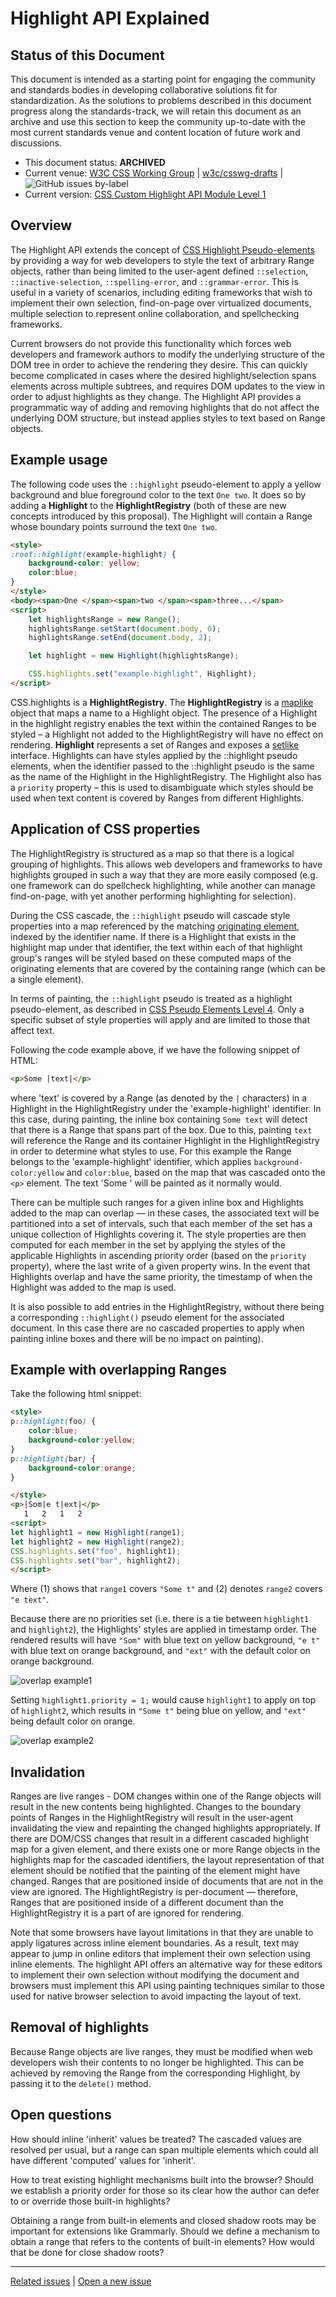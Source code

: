 # Highlight API Explained

## Status of this Document
This document is intended as a starting point for engaging the community and standards bodies in developing collaborative solutions fit for standardization. As the solutions to problems described in this document progress along the standards-track, we will retain this document as an archive and use this section to keep the community up-to-date with the most current standards venue and content location of future work and discussions.
* This document status: **ARCHIVED**
* Current venue: [W3C CSS Working Group](https://www.w3.org/Style/CSS/) | [w3c/csswg-drafts](https://github.com/w3c/csswg-drafts) | ![GitHub issues by-label](https://img.shields.io/github/issues/w3c/csswg-drafts/css-highlight-api-1)
* Current version: [CSS Custom Highlight API Module Level 1](https://drafts.csswg.org/css-highlight-api-1/)

## Overview

The Highlight API extends the concept of [CSS Highlight Pseudo-elements](https://drafts.csswg.org/css-pseudo-4/#highlight-pseudos) by providing a way for web developers to style the text of arbitrary Range objects, rather than being limited to the user-agent defined ```::selection```, ```::inactive-selection```, ```::spelling-error```, and ```::grammar-error```. This is useful in a variety of scenarios, including editing frameworks that wish to implement their own selection, find-on-page over virtualized documents, multiple selection to represent online collaboration, and spellchecking frameworks.

Current browsers do not provide this functionality which forces web developers and framework authors to modify the underlying structure of the DOM tree in order to achieve the rendering they desire. This can quickly become complicated in cases where the desired highlight/selection spans elements across multiple subtrees, and requires DOM updates to the view in order to adjust highlights as they change. The Highlight API provides a programmatic way of adding and removing highlights that do not affect the underlying DOM structure, but instead applies styles to text based on Range objects.

## Example usage

The following code uses the ```::highlight``` pseudo-element to apply a yellow background and blue foreground color to the text ```One two```. It does so by adding a **Highlight** to the **HighlightRegistry** (both of these are new concepts introduced by this proposal). The Highlight will contain a Range whose boundary points surround the text ```One two```.

```html
<style>
:root::highlight(example-highlight) {
    background-color: yellow;
    color:blue;
}
</style>
<body><span>One </span><span>two </span><span>three...</span>
<script>
    let highlightsRange = new Range();
    highlightsRange.setStart(document.body, 0);
    highlightsRange.setEnd(document.body, 2);

    let highlight = new Highlight(highlightsRange);

    CSS.highlights.set("example-highlight", Highlight);
</script>
```

CSS.highlights is a **HighlightRegistry**. The **HighlightRegistry** is a [maplike](https://heycam.github.io/webidl/#idl-maplike) object that maps a name to a Highlight object. The presence of a Highlight in the highlight registry enables the text within the contained Ranges to be styled – a Highlight not added to the HighlightRegistry will have no effect on rendering. **Highlight** represents a set of Ranges and exposes a [setlike](https://heycam.github.io/webidl/#idl-setlike) interface. Highlights can have styles applied by the ::highlight pseudo elements, when the identifier passed to the ::highlight pseudo is the same as the name of the Highlight in the HighlightRegistry. The Highlight also has a `priority` property – this is used to disambiguate which styles should be used when text content is covered by Ranges from different Highlights.

## Application of CSS properties

The HighlightRegistry is structured as a map so that there is a logical grouping of highlights. This allows web developers and frameworks to have highlights grouped in such a way that they are more easily composed (e.g. one framework can do spellcheck highlighting, while another can manage find-on-page, with yet another performing highlighting for selection).

During the CSS cascade, the ```::highlight``` pseudo will cascade style properties into a map referenced by the matching [originating element](https://drafts.csswg.org/selectors-4/#originating-element), indexed by the identifier name. If there is a Highlight that exists in the highlight map under that identifier, the text within each of that highlight group's ranges will be styled based on these computed maps of the originating elements that are covered by the containing range (which can be a single element).

In terms of painting, the ```::highlight``` pseudo is treated as a highlight pseudo-element, as described in [CSS Pseudo Elements Level 4](https://drafts.csswg.org/css-pseudo-4/#highlight-pseudos). Only a specific subset of style properties will apply and are limited to those that affect text.

Following the code example above, if we have the following snippet of HTML:

```html
<p>Some |text|</p>
```

where 'text' is covered by a Range (as denoted by the ```|``` characters) in a Highlight in the HighlightRegistry under the 'example-highlight' identifier. In this case, during painting, the inline box containing ```Some text``` will detect that there is a Range that spans part of the box. Due to this, painting ```text``` will reference the Range and its container  Highlight in the HighlightRegistry in order to determine what styles to use. For this example the Range belongs to the 'example-highlight' identifier, which applies ```background-color:yellow``` and ```color:blue```, based on the map that was cascaded onto the ```<p>``` element. The text 'Some ' will be painted as it normally would.

There can be multiple such ranges for a given inline box and Highlights added to the map can overlap &mdash; in these cases, the associated text will be partitioned into a set of intervals, such that each member of the set has a unique collection of Highlights covering it. The style properties are then computed for each member in the set by applying the styles of the applicable Highlights in ascending priority order (based on the ```priority``` property), where the last write of a given property wins. In the event that Highlights overlap and have the same priority, the timestamp of when the Highlight was added to the map is used.

It is also possible to add entries in the HighlightRegistry, without there being a corresponding ```::highlight()``` pseudo element for the associated document. In this case there are no cascaded properties to apply when painting inline boxes and there will be no impact on painting).

## Example with overlapping Ranges

Take the following html snippet:
```html
<style>
p::highlight(foo) {
    color:blue;
    background-color:yellow;
}
p::highlight(bar) {
    background-color:orange;
}

</style>
<p>|Som|e t|ext|</p>
   1   2   1   2
<script>
let highlight1 = new Highlight(range1);
let highlight2 = new Highlight(range2);
CSS.highlights.set("foo", highlight1);
CSS.highlights.set("bar", highlight2);
</script>
```
Where (1) shows that ```range1``` covers ```"Some t"``` and (2) denotes ```range2``` covers ```"e text"```.

Because there are no priorities set (i.e. there is a tie between ```highlight1``` and ```highlight2```), the Highlights' styles are applied in timestamp order. The rendered results will have ```"Som"``` with blue text on yellow background, ```"e t"``` with blue text on orange background, and ```"ext"``` with the default color on orange background.

![overlap example1](overlap_example1.png)

Setting ```highlight1.priority = 1;``` would cause ```highlight1``` to apply on top of ```highlight2```, which results in ```"Some t"``` being blue on yellow, and ```"ext"``` being default color on orange.

![overlap example2](overlap_example2.png)

## Invalidation

Ranges are live ranges - DOM changes within one of the Range objects will result in the new contents being highlighted. Changes to the boundary points of Ranges in the HighlightRegistry will result in the user-agent invalidating the view and repainting the changed highlights appropriately. If there are DOM/CSS changes that result in a different cascaded highlight map for a given element, and there exists one or more Range objects in the highlights map for the cascaded identifiers, the layout representation of that element should be notified that the painting of the element might have changed. Ranges that are positioned inside of documents that are not in the view are ignored. The HighlightRegistry is per-document &mdash; therefore, Ranges that are positioned inside of a different document than the HighlightRegistry it is a part of are ignored for rendering.

Note that some browsers have layout limitations in that they are unable to apply ligatures across inline element boundaries.  As a result, text may appear to jump in online editors that implement their own selection using inline elements.  The highlight API offers an alternative way for these editors to implement their own selection without modifying the document and browsers must implement this API using painting techniques similar to those used for native browser selection to avoid impacting the layout of text.

## Removal of highlights

Because Range objects are live ranges, they must be modified when web developers wish their contents to no longer be highlighted. This can be achieved by removing the Range from the corresponding Highlight, by passing it to the ```delete()``` method.

## Open questions

How should inline 'inherit' values be treated? The cascaded values are resolved per usual, but a range can span multiple elements which could all have different 'computed' values for 'inherit'.

How to treat existing highlight mechanisms built into the browser?  Should we establish a priority order for those so its clear how the author can defer to or override those built-in highlights?

Obtaining a range from built-in elements and closed shadow roots may be important for extensions like Grammarly.  Should we define a mechanism to obtain a range that refers to the contents of built-in elements?  How would that be done for close shadow roots?

---
[Related issues](https://github.com/MicrosoftEdge/MSEdgeExplainers/labels/Highlight%20API) | [Open a new issue](https://github.com/MicrosoftEdge/MSEdgeExplainers/issues/new?title=%5BHighlight%20API%5D)

